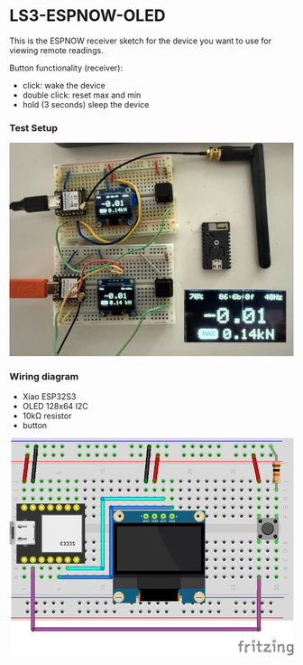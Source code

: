 # LS3-ESPNOW-OLED

This is the ESPNOW receiver sketch for the device you want to use for viewing remote readings.

Button functionality (receiver):
  - click: wake the device
  - double click: reset max and min
  - hold (3 seconds) sleep the device

### Test Setup
![](../LS3-BLE-OLED-ESPNOW/esp32-breadboard.jpg)

### Wiring diagram
- Xiao ESP32S3
- OLED 128x64 I2C
- 10kΩ resistor
- button
  
![Fritzing Part](../LS3-BLE-OLED-ESPNOW/xiao-oled-button.png)
